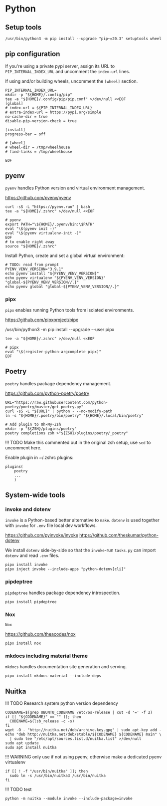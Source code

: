# Python

## Setup tools

```shell
/usr/bin/python3 -m pip install --upgrade "pip~=20.3" setuptools wheel
```

## pip configuration

If you're using a private pypi server, assign its URL to `PIP_INTERNAL_INDEX_URL`
and uncomment the `index-url` lines.

If using and/or building wheels, uncomment the `[wheel]` section.

```shell
PIP_INTERNAL_INDEX_URL=
mkdir -p "${HOME}/.config/pip"
tee -a "${HOME}/.config/pip/pip.conf" >/dev/null <<EOF
[global]
# index-url = ${PIP_INTERNAL_INDEX_URL}
# extra-index-url = https://pypi.org/simple
no-cache-dir = true
disable-pip-version-check = true

[install]
progress-bar = off

# [wheel]
# wheel-dir = /tmp/wheelhouse
# find-links = /tmp/wheelhouse

EOF
```

## pyenv

`pyenv` handles Python version and virtual environment management.

<https://github.com/pyenv/pyenv>

```shell
curl -sS -L "https://pyenv.run" | bash
tee -a "${HOME}/.zshrc" >/dev/null <<EOF

# pyenv
export PATH="\${HOME}/.pyenv/bin:\$PATH"
eval "\$(pyenv init -)"
eval "\$(pyenv virtualenv-init -)"
EOF
# to enable right away
source "${HOME}/.zshrc"
```

Install Python, create and set a global virtual environment:

```shell
# TODO: read from prompt
PYENV_VENV_VERSION="3.9.1"
echo pyenv install "${PYENV_VENV_VERSION}"
echo pyenv virtualenv "${PYENV_VENV_VERSION}" "global-${PYENV_VENV_VERSION//.}"
echo pyenv global "global-${PYENV_VENV_VERSION//.}"
```

### pipx

`pipx` enables running Python tools from isolated environments.

<https://github.com/pipxproject/pipx>

/usr/bin/python3 -m pip install --upgrade --user pipx

```shell
tee -a "${HOME}/.zshrc" >/dev/null <<EOF

# pipx
eval "\$(register-python-argcomplete pipx)"
EOF
```

## Poetry

`poetry` handles package dependency management.

<https://github.com/python-poetry/poetry>

```shell
URL="https://raw.githubusercontent.com/python-poetry/poetry/master/get-poetry.py"
curl -sS -L "${URL}" | python - --no-modify-path
ln -s "${HOME}/.poetry/bin/poetry" "${HOME}/.local/bin/poetry"

# Add plugin to Oh-My-Zsh
mkdir -p "${ZSH}/plugins/poetry"
poetry completions zsh >"${ZSH}/plugins/poetry/_poetry"
```

!!! TODO
    Make this commented out in the original zsh setup, use `sed` to uncomment here.

Enable plugin in ~/.zshrc plugins:

```shell
plugins(
    poetry
    ...
    )
```

## System-wide tools

### invoke and dotenv

`invoke` is a Python-based better alternative to `make`.
`dotenv` is used together with `invoke` for `.env` file local dev workflows.

<https://github.com/pyinvoke/invoke>
<https://github.com/theskumar/python-dotenv>

We install `dotenv` side-by-side so that the `invoke`-run `tasks.py`
can import `dotenv` and read `.env` files.

```shell
pipx install invoke
pipx inject invoke --include-apps "python-dotenv[cli]"
```

### pipdeptree

`pipdeptree` handles package dependency introspection.

```shell
pipx install pipdeptree
```

### Nox

`Nox` 

<https://github.com/theacodes/nox>

```shell
pipx install nox
```

### mkdocs including material theme

`mkdocs` handles documentation site generation and serving.

```shell
pipx install mkdocs-material --include-deps
```

## Nuitka

!!! TODO
    Research system python version dependency

```shell
CODENAME=$(grep UBUNTU_CODENAME /etc/os-release | cut -d '=' -f 2)
if [[ "${CODENAME}" == "" ]]; then
  CODENAME=$(lsb_release -c -s)
fi
wget -O - "http://nuitka.net/deb/archive.key.gpg" | sudo apt-key add -
echo "deb http://nuitka.net/deb/stable/${CODENAME} ${CODENAME} main" \
  | sudo tee "/etc/apt/sources.list.d/nuitka.list" >/dev/null
sudo apt update
sudo apt install nuitka
```

!!! WARNING
    only use if not using pyenv, otherwise make a dedicated pyenv virtualenv

```shell
if [[ ! -f "/usr/bin/nuitka" ]]; then
  sudo ln -s /usr/bin/nuitka3 /usr/bin/nuitka
fi
```

!!! TODO
    test

```shell
python -m nuitka --module invoke --include-package=invoke
```

